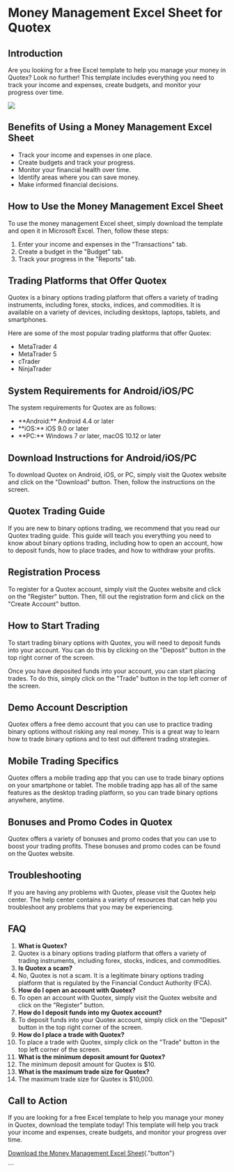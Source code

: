 # Money Management Excel Sheet for Quotex

## Introduction

Are you looking for a free Excel template to help you manage your money
in Quotex? Look no further! This template includes everything you need
to track your income and expenses, create budgets, and monitor your
progress over time.

[![](https://static.quotex.io/files/4_en/300_250.jpg)](https://traff.sbs/brokerqxlid)

## Benefits of Using a Money Management Excel Sheet

-   Track your income and expenses in one place.
-   Create budgets and track your progress.
-   Monitor your financial health over time.
-   Identify areas where you can save money.
-   Make informed financial decisions.

## How to Use the Money Management Excel Sheet

To use the money management Excel sheet, simply download the template
and open it in Microsoft Excel. Then, follow these steps:

1.  Enter your income and expenses in the "Transactions" tab.
2.  Create a budget in the "Budget" tab.
3.  Track your progress in the "Reports" tab.

## Trading Platforms that Offer Quotex

Quotex is a binary options trading platform that offers a variety of
trading instruments, including forex, stocks, indices, and commodities.
It is available on a variety of devices, including desktops, laptops,
tablets, and smartphones.

Here are some of the most popular trading platforms that offer Quotex:

-   MetaTrader 4
-   MetaTrader 5
-   cTrader
-   NinjaTrader

## System Requirements for Android/iOS/PC

The system requirements for Quotex are as follows:

-   \*\*Android:\*\* Android 4.4 or later
-   \*\*iOS:\*\* iOS 9.0 or later
-   \*\*PC:\*\* Windows 7 or later, macOS 10.12 or later

## Download Instructions for Android/iOS/PC

To download Quotex on Android, iOS, or PC, simply visit the Quotex
website and click on the "Download" button. Then, follow the
instructions on the screen.

## Quotex Trading Guide

If you are new to binary options trading, we recommend that you read our
Quotex trading guide. This guide will teach you everything you need to
know about binary options trading, including how to open an account, how
to deposit funds, how to place trades, and how to withdraw your profits.

## Registration Process

To register for a Quotex account, simply visit the Quotex website and
click on the "Register" button. Then, fill out the registration
form and click on the "Create Account" button.

## How to Start Trading

To start trading binary options with Quotex, you will need to deposit
funds into your account. You can do this by clicking on the
"Deposit" button in the top right corner of the screen.

Once you have deposited funds into your account, you can start placing
trades. To do this, simply click on the "Trade" button in the top
left corner of the screen.

## Demo Account Description

Quotex offers a free demo account that you can use to practice trading
binary options without risking any real money. This is a great way to
learn how to trade binary options and to test out different trading
strategies.

## Mobile Trading Specifics

Quotex offers a mobile trading app that you can use to trade binary
options on your smartphone or tablet. The mobile trading app has all of
the same features as the desktop trading platform, so you can trade
binary options anywhere, anytime.

## Bonuses and Promo Codes in Quotex

Quotex offers a variety of bonuses and promo codes that you can use to
boost your trading profits. These bonuses and promo codes can be found
on the Quotex website.

## Troubleshooting

If you are having any problems with Quotex, please visit the Quotex help
center. The help center contains a variety of resources that can help
you troubleshoot any problems that you may be experiencing.

## FAQ

1.  **What is Quotex?**
2.  Quotex is a binary options trading platform that offers a variety of
    trading instruments, including forex, stocks, indices, and
    commodities.
3.  **Is Quotex a scam?**
4.  No, Quotex is not a scam. It is a legitimate binary options trading
    platform that is regulated by the Financial Conduct Authority (FCA).
5.  **How do I open an account with Quotex?**
6.  To open an account with Quotex, simply visit the Quotex website and
    click on the "Register" button.
7.  **How do I deposit funds into my Quotex account?**
8.  To deposit funds into your Quotex account, simply click on the
    "Deposit" button in the top right corner of the screen.
9.  **How do I place a trade with Quotex?**
10. To place a trade with Quotex, simply click on the "Trade"
    button in the top left corner of the screen.
11. **What is the minimum deposit amount for Quotex?**
12. The minimum deposit amount for Quotex is \$10.
13. **What is the maximum trade size for Quotex?**
14. The maximum trade size for Quotex is \$10,000.

## Call to Action

If you are looking for a free Excel template to help you manage your
money in Quotex, download the template today! This template will help
you track your income and expenses, create budgets, and monitor your
progress over time.

[Download the Money Management Excel
Sheet](\%22https://traff.sbs/brokerqxsignup\%22){."button"}

\`\`\`

